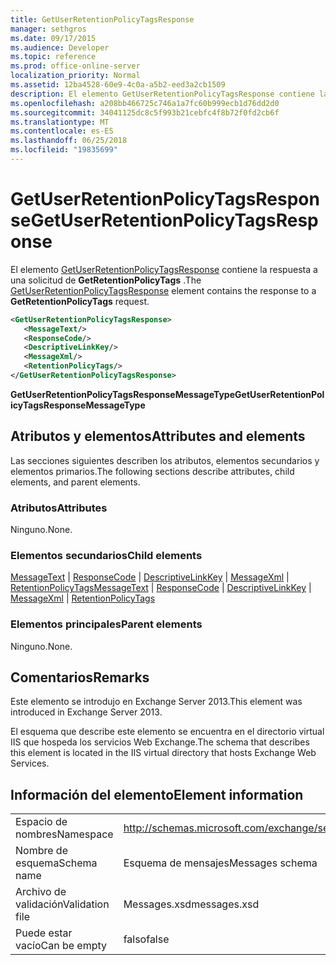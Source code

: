 ```yaml
---
title: GetUserRetentionPolicyTagsResponse
manager: sethgros
ms.date: 09/17/2015
ms.audience: Developer
ms.topic: reference
ms.prod: office-online-server
localization_priority: Normal
ms.assetid: 12ba4528-60e9-4c0a-a5b2-eed3a2cb1509
description: El elemento GetUserRetentionPolicyTagsResponse contiene la respuesta a una solicitud de GetRetentionPolicyTags.
ms.openlocfilehash: a208bb466725c746a1a7fc60b999ecb1d76dd2d0
ms.sourcegitcommit: 34041125dc8c5f993b21cebfc4f8b72f0fd2cb6f
ms.translationtype: MT
ms.contentlocale: es-ES
ms.lasthandoff: 06/25/2018
ms.locfileid: "19835699"
---
```

# <a name="getuserretentionpolicytagsresponse"></a><span data-ttu-id="fd95f-103">GetUserRetentionPolicyTagsResponse</span><span class="sxs-lookup"><span data-stu-id="fd95f-103">GetUserRetentionPolicyTagsResponse</span></span>

<span data-ttu-id="fd95f-104">El elemento [GetUserRetentionPolicyTagsResponse](getuserretentionpolicytagsresponse.md) contiene la respuesta a una solicitud de **GetRetentionPolicyTags** .</span><span class="sxs-lookup"><span data-stu-id="fd95f-104">The [GetUserRetentionPolicyTagsResponse](getuserretentionpolicytagsresponse.md) element contains the response to a **GetRetentionPolicyTags** request.</span></span> 
  
```XML
<GetUserRetentionPolicyTagsResponse>
   <MessageText/>
   <ResponseCode/>
   <DescriptiveLinkKey/>
   <MessageXml/>
   <RetentionPolicyTags/>
</GetUserRetentionPolicyTagsResponse>
```

 <span data-ttu-id="fd95f-105">**GetUserRetentionPolicyTagsResponseMessageType**</span><span class="sxs-lookup"><span data-stu-id="fd95f-105">**GetUserRetentionPolicyTagsResponseMessageType**</span></span>
## <a name="attributes-and-elements"></a><span data-ttu-id="fd95f-106">Atributos y elementos</span><span class="sxs-lookup"><span data-stu-id="fd95f-106">Attributes and elements</span></span>

<span data-ttu-id="fd95f-107">Las secciones siguientes describen los atributos, elementos secundarios y elementos primarios.</span><span class="sxs-lookup"><span data-stu-id="fd95f-107">The following sections describe attributes, child elements, and parent elements.</span></span>
  
### <a name="attributes"></a><span data-ttu-id="fd95f-108">Atributos</span><span class="sxs-lookup"><span data-stu-id="fd95f-108">Attributes</span></span>

<span data-ttu-id="fd95f-109">Ninguno.</span><span class="sxs-lookup"><span data-stu-id="fd95f-109">None.</span></span>
  
### <a name="child-elements"></a><span data-ttu-id="fd95f-110">Elementos secundarios</span><span class="sxs-lookup"><span data-stu-id="fd95f-110">Child elements</span></span>

<span data-ttu-id="fd95f-111">[MessageText](messagetext.md) | [ResponseCode](responsecode.md) | [DescriptiveLinkKey](descriptivelinkkey.md) | [MessageXml](messagexml.md) | [RetentionPolicyTags](retentionpolicytags.md)</span><span class="sxs-lookup"><span data-stu-id="fd95f-111">[MessageText](messagetext.md) | [ResponseCode](responsecode.md) | [DescriptiveLinkKey](descriptivelinkkey.md) | [MessageXml](messagexml.md) | [RetentionPolicyTags](retentionpolicytags.md)</span></span>
  
### <a name="parent-elements"></a><span data-ttu-id="fd95f-112">Elementos principales</span><span class="sxs-lookup"><span data-stu-id="fd95f-112">Parent elements</span></span>

<span data-ttu-id="fd95f-113">Ninguno.</span><span class="sxs-lookup"><span data-stu-id="fd95f-113">None.</span></span>
  
## <a name="remarks"></a><span data-ttu-id="fd95f-114">Comentarios</span><span class="sxs-lookup"><span data-stu-id="fd95f-114">Remarks</span></span>

<span data-ttu-id="fd95f-115">Este elemento se introdujo en Exchange Server 2013.</span><span class="sxs-lookup"><span data-stu-id="fd95f-115">This element was introduced in Exchange Server 2013.</span></span>
  
<span data-ttu-id="fd95f-116">El esquema que describe este elemento se encuentra en el directorio virtual IIS que hospeda los servicios Web Exchange.</span><span class="sxs-lookup"><span data-stu-id="fd95f-116">The schema that describes this element is located in the IIS virtual directory that hosts Exchange Web Services.</span></span>
  
## <a name="element-information"></a><span data-ttu-id="fd95f-117">Información del elemento</span><span class="sxs-lookup"><span data-stu-id="fd95f-117">Element information</span></span>

|||
|:-----|:-----|
|<span data-ttu-id="fd95f-118">Espacio de nombres</span><span class="sxs-lookup"><span data-stu-id="fd95f-118">Namespace</span></span>  <br/> |http://schemas.microsoft.com/exchange/services/2006/messages  <br/> |
|<span data-ttu-id="fd95f-119">Nombre de esquema</span><span class="sxs-lookup"><span data-stu-id="fd95f-119">Schema name</span></span>  <br/> |<span data-ttu-id="fd95f-120">Esquema de mensajes</span><span class="sxs-lookup"><span data-stu-id="fd95f-120">Messages schema</span></span>  <br/> |
|<span data-ttu-id="fd95f-121">Archivo de validación</span><span class="sxs-lookup"><span data-stu-id="fd95f-121">Validation file</span></span>  <br/> |<span data-ttu-id="fd95f-122">Messages.xsd</span><span class="sxs-lookup"><span data-stu-id="fd95f-122">messages.xsd</span></span>  <br/> |
|<span data-ttu-id="fd95f-123">Puede estar vacío</span><span class="sxs-lookup"><span data-stu-id="fd95f-123">Can be empty</span></span>  <br/> |<span data-ttu-id="fd95f-124">falso</span><span class="sxs-lookup"><span data-stu-id="fd95f-124">false</span></span>  <br/> |
   

